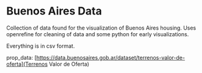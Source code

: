 # Buenos Aires Data

Collection of data found for the visualization of Buenos Aires housing. Uses openrefine for cleaning of data and some python for early visualizations.

Everything is in csv format.

prop_data: [https://data.buenosaires.gob.ar/dataset/terrenos-valor-de-oferta](Terrenos Valor de Oferta)


